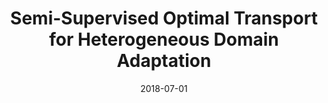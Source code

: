 ---
title: "Semi-Supervised Optimal Transport for Heterogeneous Domain Adaptation"
collection: conferences
permalink: /publication/Semi
date: 2018-07-01
venue: "IJCAI"
city: 
state: ""
thumbnail: "Semi.png"
teaser :
authors: "Yuguang Yan, Wen Li, Hanrui Wu, Huaqing Min, Mingkui Tan, Qingyao Wu"
bibtex: Semi.txt
uri: Semi.pdf
arxiv: 
project: 
source:
poster: 
data:
---